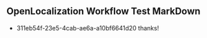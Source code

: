## OpenLocalization Workflow Test MarkDown
* 311eb54f-23e5-4cab-ae6a-a10bf6641d20 thanks!

<!--HONumber=Jul16_HO4-->


